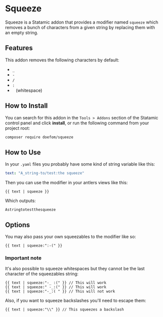 # Squeeze

Squeeze is a Statamic addon that provides a modifier named `squeeze` which removes a bunch of characters from a given
string by replacing them with an empty string.

## Features

This addon removes the following characters by default:

- `_`
- `-`
- `/`
- `:`
- ` ` (whitespace)

## How to Install

You can search for this addon in the `Tools > Addons` section of the Statamic control panel and click **install**, or
run the following command from your project root:

``` bash
composer require doefom/squeeze
```

## How to Use

In your `.yaml` files you probably have some kind of string variable like this:

```yaml
text: "A_string-to/test:the squeeze"
```

Then you can use the modifier in your antlers views like this:

```text
{{ text | squeeze }}
```

Which outputs:

```text
Astringtotestthesqueeze
```

## Options

You may also pass your own squeezables to the modifier like so:

```text
{{ text | squeeze:":-(" }}
```

### Important note

It's also possible to squeeze whitespaces but they cannot be the last character of the squeezables string:

```text
{{ text | squeeze:"-_ :(" }} // This will work
{{ text | squeeze:" -_:(" }} // This will work
{{ text | squeeze:"-_:( " }} // This will not work
```

Also, if you want to squeeze backslashes you'll need to escape them:

```text
{{ text | squeeze:"\\" }} // This squeezes a backslash
```
